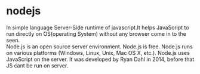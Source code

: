 # nodejs
In simple language Server-Side runtime of javascript.It helps JavaScript to run directly on OS(operating System) without any browser come in to the seen.<br>
Node.js is an open source server environment.
Node.js is free.
Node.js runs on various platforms (Windows, Linux, Unix, Mac OS X, etc.).
Node.js uses JavaScript on the server.
It was developed by Ryan Dahl in 2014, before that JS cant be run on server.
